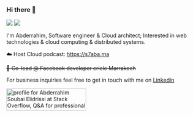 ### Hi there 👋

![](https://komarev.com/ghpvc/?username=AbderrahimSoubaiElidrissi)
![](https://img.shields.io/twitter/follow/soub4i?style=social)

I'm Abderrahim, Software engineer & Cloud architect; Interested in web technologies & cloud computing & distributed systems.

☁️ Host Cloud podcast: https://s7aba.ma

~~👥 Co-lead @ Facebook developer cricle Marrakech~~

For business inquiries feel free to get in touch with me on [Linkedin](https://linkedin.com/in/soubai)


<a href="https://stackoverflow.com/users/3151567/abderrahim-soubai-elidrissi"><img src="https://stackoverflow.com/users/flair/3151567.png" width="208" height="58" alt="profile for Abderrahim Soubai Elidrissi at Stack Overflow, Q&amp;A for professional and enthusiast programmers" title="profile for Abderrahim Soubai Elidrissi at Stack Overflow, Q&amp;A for professional and enthusiast programmers"></a>
